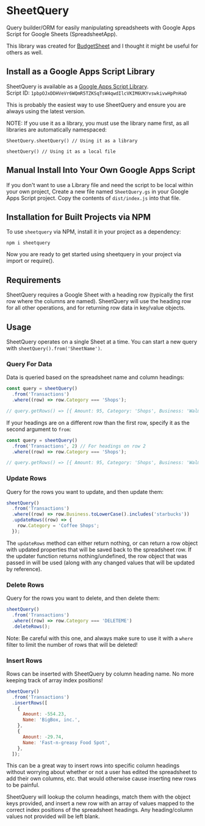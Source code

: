 # SheetQuery

Query builder/ORM for easily manipulating spreadsheets with Google Apps Script for Google Sheets (SpreadsheetApp).

This library was created for [BudgetSheet](https://www.budgetsheet.net) and I thought it might be useful for others as
well.

## Install as a Google Apps Script Library

SheetQuery is available as a [Google Apps Script Library](https://developers.google.com/apps-script/guides/libraries).  
Script ID: `1pbpOJxDDHVeVr6WQmR5TZKSqTsW4qwdIlcVKIM6UKYvswkivwHpPnHaO`

This is probably the easiest way to use SheetQuery and ensure you are always using the latest version.

NOTE: If you use it as a library, you must use the library name first, as all libraries are automatically namespaced:
```
SheetQuery.sheetQuery() // Using it as a library

sheetQuery() // Using it as a local file
```

## Manual Install Into Your Own Google Apps Script

If you don't want to use a Library file and need the script to be local within your own project, Create a new file named
`SheetQuery.gs` in your Google Apps Script project. Copy the contents of `dist/index.js` into that file.

## Installation for Built Projects via NPM

To use `sheetquery` via NPM, install it in your project as a dependency:

```
npm i sheetquery
```

Now you are ready to get started using sheetquery in your project via import or require().

## Requirements

SheetQuery requires a Google Sheet with a heading row (typically the first row where the columns are named). SheetQuery
will use the heading row for all other operations, and for returning row data in key/value objects.

## Usage

SheetQuery operates on a single Sheet at a time. You can start a new query with `sheetQuery().from('SheetName')`.

### Query For Data

Data is queried based on the spreadsheet name and column headings:

```javascript
const query = sheetQuery()
  .from('Transactions')
  .where((row) => row.Category === 'Shops');

// query.getRows() => [{ Amount: 95, Category: 'Shops', Business: 'Walmart'}]
```

If your headings are on a different row than the first row, specify it as the second argument to `from`:

```javascript
const query = sheetQuery()
  .from('Transactions', 2) // For headings on row 2
  .where((row) => row.Category === 'Shops');

// query.getRows() => [{ Amount: 95, Category: 'Shops', Business: 'Walmart'}]
```

### Update Rows

Query for the rows you want to update, and then update them:

```javascript
sheetQuery()
  .from('Transactions')
  .where((row) => row.Business.toLowerCase().includes('starbucks'))
  .updateRows((row) => {
    row.Category = 'Coffee Shops';
  });
```

The `updateRows` method can either return nothing, or can return a row object with updated properties that will be saved
back to the spreadsheet row. If the updater function returns nothing/undefined, the row object that was passed in will
be used (along with any changed values that will be updated by reference).

### Delete Rows

Query for the rows you want to delete, and then delete them:

```javascript
sheetQuery()
  .from('Transactions')
  .where((row) => row.Category === 'DELETEME')
  .deleteRows();
```

Note: Be careful with this one, and always make sure to use it with a `where` filter to limit the number of rows that
will be deleted!

### Insert Rows

Rows can be inserted with SheetQuery by column heading name. No more keeping track of array index positions!

```javascript
sheetQuery()
  .from('Transactions')
  .insertRows([
    {
      Amount: -554.23,
      Name: 'BigBox, inc.',
    },
    {
      Amount: -29.74,
      Name: 'Fast-n-greasy Food Spot',
    },
  ]);
```

This can be a great way to insert rows into specific column headings without worrying about whether or not a user has
edited the spreadsheet to add their own columns, etc. that would otherwise cause inserting new rows to be painful.

SheetQuery will lookup the column headings, match them with the object keys provided, and insert a new row with an array
of values mapped to the correct index positions of the spreadsheet headings. Any heading/column values not provided will
be left blank.
